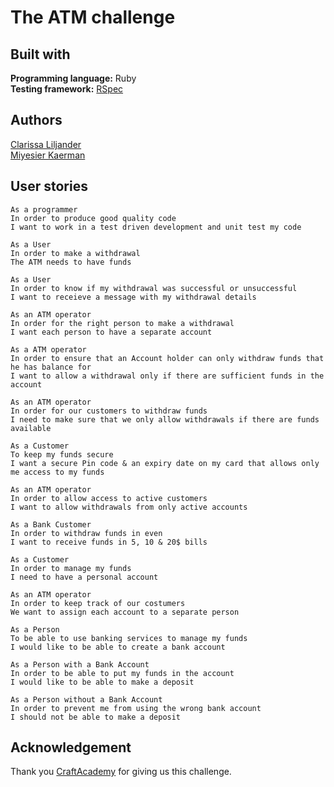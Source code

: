# The ATM challenge

## Built with
**Programming language:** Ruby  
**Testing framework:** [RSpec](https://rspec.info/) 

## Authors  
[Clarissa Liljander](https://github.com/clalil)  
[Miyesier Kaerman](https://github.com/miyeaier)  

## User stories
```
As a programmer  
In order to produce good quality code  
I want to work in a test driven development and unit test my code  

As a User         
In order to make a withdrawal        
The ATM needs to have funds  

As a User  
In order to know if my withdrawal was successful or unsuccessful  
I want to receieve a message with my withdrawal details  

As an ATM operator  
In order for the right person to make a withdrawal  
I want each person to have a separate account  

As a ATM operator  
In order to ensure that an Account holder can only withdraw funds that he has balance for   
I want to allow a withdrawal only if there are sufficient funds in the account  

As an ATM operator  
In order for our customers to withdraw funds  
I need to make sure that we only allow withdrawals if there are funds available  

As a Customer
To keep my funds secure
I want a secure Pin code & an expiry date on my card that allows only me access to my funds  

As an ATM operator  
In order to allow access to active customers  
I want to allow withdrawals from only active accounts  

As a Bank Customer  
In order to withdraw funds in even  
I want to receive funds in 5, 10 & 20$ bills  

As a Customer  
In order to manage my funds  
I need to have a personal account  

As an ATM operator   
In order to keep track of our costumers     
We want to assign each account to a separate person  

As a Person  
To be able to use banking services to manage my funds  
I would like to be able to create a bank account  

As a Person with a Bank Account  
In order to be able to put my funds in the account  
I would like to be able to make a deposit  

As a Person without a Bank Account  
In order to prevent me from using the wrong bank account  
I should not be able to make a deposit  

```  

## Acknowledgement  
Thank you [CraftAcademy](https://craftacademy.se/) for giving us this challenge.